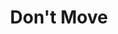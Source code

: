 ---
title: Don't Move
developer: Steve Richey
image: DontMove.jpg
link: http://steverichey.com/dontmove/
windows: http://steverichey.com/dontmove/
mac: http://steverichey.com/dontmove/
linux: http://steverichey.com/dontmove/
android: https://play.google.com/store/apps/details?id=com.steverichey.dontmove
amazon: http://www.amazon.com/STVR-Dont-Move/dp/B00HSZ4YMU/
---